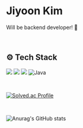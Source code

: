 <div align="left">
  
# Jiyoon Kim
Will be backend developer! 🐥


<br>

## ⚙️ Tech Stack
<img src="https://img.shields.io/badge/springboot-6DB33F?style=for-the-badge&logo=springboot&logoColor=white"> <img src="https://img.shields.io/badge/Thymeleaf-005F0F?style=for-the-badge&logo=Thymeleaf&logoColor=white"> <img src="https://img.shields.io/badge/Hibernate-59666C?style=for-the-badge&logo=Hibernate&logoColor=white">
![Java](https://img.shields.io/badge/Java-007396.svg?&style=for-the-badge&logo=Java&logoColor=white)

<br>

[![Solved.ac Profile](http://mazassumnida.wtf/api/v2/generate_badge?boj=rlawldbs0911&layout=compact)](https://solved.ac/rlawldbs0911/)

<br>

![Anurag's GitHub stats](https://github-readme-stats.vercel.app/api?username=asyooniverse&show_icons=true&theme=onedark)

</div>
